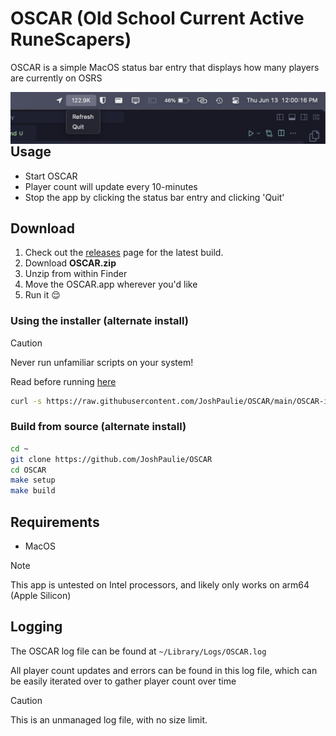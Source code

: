 # OSCAR (Old School Current Active RuneScapers)
OSCAR is a simple MacOS status bar entry that displays how many players are currently on OSRS

<img align="right" src="OSCAR.png">

## Usage
- Start OSCAR
- Player count will update every 10-minutes
- Stop the app by clicking the status bar entry and clicking 'Quit'

## Download
1. Check out the [releases](https://github.com/JoshPaulie/OSCAR/releases) page for the latest build.
2. Download **OSCAR.zip**
3. Unzip from within Finder
4. Move the OSCAR.app wherever you'd like
5. Run it 😌

### Using the installer (alternate install)
> [!Caution]
> Never run unfamiliar scripts on your system!
> 
> Read before running [here](https://raw.githubusercontent.com/JoshPaulie/OSCAR/main/OSCAR-installer-homedir.sh)

```sh
curl -s https://raw.githubusercontent.com/JoshPaulie/OSCAR/main/OSCAR-installer-homedir.sh | sh
```

### Build from source (alternate install)
```sh
cd ~
git clone https://github.com/JoshPaulie/OSCAR
cd OSCAR
make setup
make build
```

## Requirements
- MacOS

> [!Note]
> This app is untested on Intel processors, and likely only works on arm64 (Apple Silicon)

## Logging
The OSCAR log file can be found at `~/Library/Logs/OSCAR.log`

All player count updates and errors can be found in this log file, which can be easily iterated over to gather player count over time

> [!Caution]
> This is an unmanaged log file, with no size limit.
